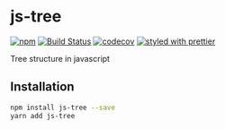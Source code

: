 # js-tree

[![npm](https://img.shields.io/npm/v/js-tree.svg)](https://www.npmjs.com/package/js-tree)
[![Build Status](https://travis-ci.org/wangzuo/js-tree.svg?branch=master)](https://travis-ci.org/wangzuo/js-tree)
[![codecov](https://codecov.io/gh/wangzuo/js-tree/branch/master/graph/badge.svg)](https://codecov.io/gh/wangzuo/js-tree)
[![styled with prettier](https://img.shields.io/badge/styled_with-prettier-ff69b4.svg)](https://github.com/prettier/prettier)

Tree structure in javascript

## Installation

```sh
npm install js-tree --save
yarn add js-tree
```
